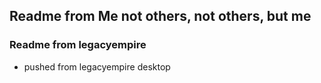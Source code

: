 
## Readme from Me not others, not others, but me

### Readme from legacyempire

- pushed from legacyempire desktop
